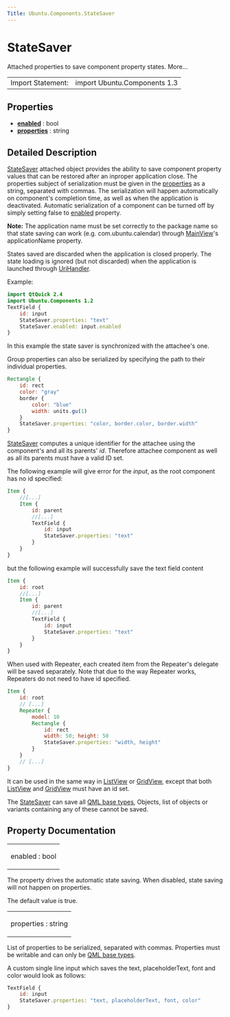 ```yaml
---
Title: Ubuntu.Components.StateSaver
---
```

        
StateSaver
==========

<span class="subtitle"></span>
Attached properties to save component property states. More...

|                   |                              |
|-------------------|------------------------------|
| Import Statement: | import Ubuntu.Components 1.3 |

<span id="properties"></span>
Properties
----------

-   ****[enabled](#enabled-prop)**** : bool
-   ****[properties](#properties-prop)**** : string

<span id="details"></span>
Detailed Description
--------------------

[StateSaver](index.html) attached object provides the ability to save component property values that can be restored after an inproper application close. The properties subject of serialization must be given in the [properties](#properties-prop) as a string, separated with commas. The serialization will happen automatically on component's completion time, as well as when the application is deactivated. Automatic serialization of a component can be turned off by simply setting false to [enabled](#enabled-prop) property.

**Note:** The application name must be set correctly to the package name so that state saving can work (e.g. com.ubuntu.calendar) through [MainView](../Ubuntu.Components.MainView.md)'s applicationName property.

States saved are discarded when the application is closed properly. The state loading is ignored (but not discarded) when the application is launched through [UriHandler](../Ubuntu.Components.UriHandler.md).

Example:

``` qml
import QtQuick 2.4
import Ubuntu.Components 1.2
TextField {
    id: input
    StateSaver.properties: "text"
    StateSaver.enabled: input.enabled
}
```

In this example the state saver is synchronized with the attachee's one.

Group properties can also be serialized by specifying the path to their individual properties.

``` qml
Rectangle {
    id: rect
    color: "gray"
    border {
        color: "blue"
        width: units.gu(1)
    }
    StateSaver.properties: "color, border.color, border.width"
}
```

[StateSaver](index.html) computes a unique identifier for the attachee using the component's and all its parents' *id*. Therefore attachee component as well as all its parents must have a valid ID set.

The following example will give error for the *input*, as the root component has no id specified:

``` qml
Item {
    //[...]
    Item {
        id: parent
        //[...]
        TextField {
            id: input
            StateSaver.properties: "text"
        }
    }
}
```

but the following example will successfully save the text field content

``` qml
Item {
    id: root
    //[...]
    Item {
        id: parent
        //[...]
        TextField {
            id: input
            StateSaver.properties: "text"
        }
    }
}
```

When used with Repeater, each created item from the Repeater's delegate will be saved separately. Note that due to the way Repeater works, Repeaters do not need to have id specified.

``` qml
Item {
    id: root
    // [...]
    Repeater {
        model: 10
        Rectangle {
            id: rect
            width: 50; height: 50
            StateSaver.properties: "width, height"
        }
    }
    // [...]
}
```

It can be used in the same way in [ListView](../QtQuick.ListView.md) or [GridView](../../sdk-14.10/QtQuick.qtquick-draganddrop-example.md#gridview), except that both [ListView](../QtQuick.ListView.md) and [GridView](../../sdk-14.10/QtQuick.qtquick-draganddrop-example.md#gridview) must have an id set.

The [StateSaver](index.html) can save all [QML base types](../../sdk-15.04.3/QtQml.qtqml-typesystem-basictypes.md), Objects, list of objects or variants containing any of these cannot be saved.

Property Documentation
----------------------

<table>
<colgroup>
<col width="100%" />
</colgroup>
<tbody>
<tr class="odd">
<td><p><span id="enabled-prop"></span><span class="name">enabled</span> : <span class="type">bool</span></p></td>
</tr>
</tbody>
</table>

The property drives the automatic state saving. When disabled, state saving will not happen on properties.

The default value is true.

<table>
<colgroup>
<col width="100%" />
</colgroup>
<tbody>
<tr class="odd">
<td><p><span id="properties-prop"></span><span class="name">properties</span> : <span class="type">string</span></p></td>
</tr>
</tbody>
</table>

List of properties to be serialized, separated with commas. Properties must be writable and can only be [QML base types](../../sdk-15.04.3/QtQml.qtqml-typesystem-basictypes.md).

A custom single line input which saves the text, placeholderText, font and color would look as follows:

``` qml
TextField {
    id: input
    StateSaver.properties: "text, placeholderText, font, color"
}
```

